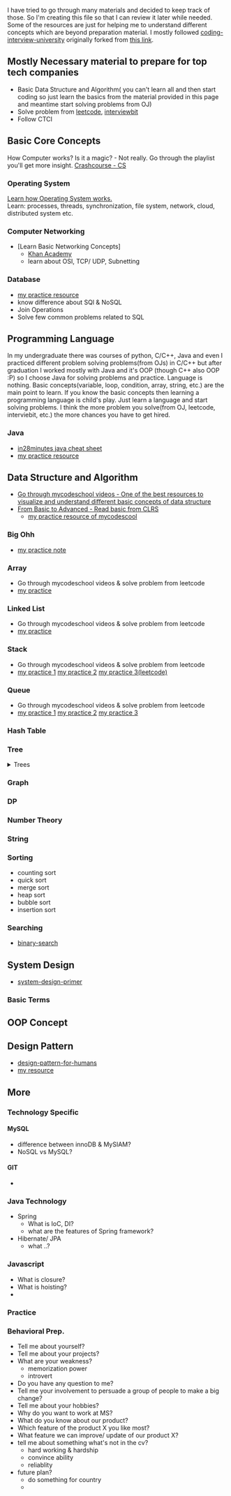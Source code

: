 I have tried to go through many materials and decided to keep track of those. So I'm creating this file so that I can review it later while needed. Some of the resources are just for helping me to understand different concepts which are beyond preparation material. 
I mostly followed [coding-interview-university](https://github.com/transparent2/coding-interview-university) originally forked from [this link](https://github.com/jwasham/coding-interview-university). 
## Mostly Necessary material to prepare for top tech companies
  - Basic Data Structure and Algorithm( you can't learn all and then start coding so just learn the basics from the material provided in this page and meantime start solving problems from OJ)
  - Solve problem from [leetcode](https://leetcode.com/), [interviewbit](http://interviewbit.com/)
  - Follow CTCI

## Basic Core Concepts
How Computer works? Is it a magic? - Not really. Go through the playlist you'll get more insight. [Crashcourse - CS](https://www.youtube.com/watch?v=tpIctyqH29Q&list=PL8dPuuaLjXtNlUrzyH5r6jN9ulIgZBpdo)
### Operating System
  [Learn how Operating System works.](https://www.youtube.com/playlist?list=PL--jIyXjDXf6Q4XA6q8RYnyChYzJ0K0F2 ) \
  Learn:  processes, threads, synchronization, file system, network, cloud, distributed system etc.
### Computer Networking
  - [Learn Basic Networking Concepts] 
    - [Khan Academy](https://www.khanacademy.org/computing/computer-science/internet-intro)
    - learn about OSI, TCP/ UDP, Subnetting
### Database
  - [my practice resource](https://github.com/forhadmethun/Code/blob/master/Others/general-topics/programming-syntax/basic-sql.md)
  - know difference about SQl & NoSQL
  - Join Operations
  - Solve few common problems related to SQL

## Programming Language
In my undergraduate there was courses of python, C/C++, Java and even I practiced different problem solving problems(from OJs) in C/C++ but after graduation I worked mostly with Java and it's OOP (though C++ also OOP :P) so I choose Java for solving problems and practice. Language is nothing. Basic concepts(variable, loop, condition, array, string, etc.) are the main point to learn. If you know the basic concepts then learning a programming language is child's play. Just learn a language and start solving problems. I think the more problem you solve(from OJ, leetcode, interviebit, etc.) the more chances you have to get hired. 
### Java
  - [in28minutes java cheat sheet](https://github.com/transparent2/java-cheat-sheet)
  - [my practice resource](https://github.com/forhadmethun/Code/blob/master/Others/general-topics/programming-syntax/basic-java.md)

## Data Structure and Algorithm
 - [Go through mycodeschool videos - One of the best resources to visualize and understand different basic concepts of data structure](https://tinyurl.com/y9caul5o)
 - [From Basic to Advanced - Read basic from CLRS](https://tinyurl.com/wh5peyg)
   - [my practice resource of mycodescool](https://github.com/forhadmethun/Code/tree/master/interview-prep/src/mycodeschool)
### Big Ohh
 - [my practice note](https://github.com/forhadmethun/Code/tree/master/Others/general-topics/regular-learnings/2020/january/9.md)
### Array
 - Go through mycodeschool videos & solve problem from leetcode
 - [my practice](https://github.com/forhadmethun/Code/tree/master/interview-prep/src/topic_wise/datastructure/array)

### Linked List
 - Go through mycodeschool videos & solve problem from leetcode
 - [my practice](https://github.com/forhadmethun/Code/blob/master/interview-prep/src/mycodeschool/list)
### Stack 
 - Go through mycodeschool videos & solve problem from leetcode
 - [my practice 1](https://github.com/forhadmethun/Code/blob/master/interview-prep/src/mycodeschool/stack) [my practice 2](https://github.com/forhadmethun/Code/tree/master/interview-prep/src/amazon/data_structures/stack) [my practice 3(leetcode)](https://github.com/forhadmethun/Code/tree/master/interview-prep/src/leetcode/stack)
### Queue
 - Go through mycodeschool videos & solve problem from leetcode
 - [my practice 1](https://github.com/forhadmethun/Code/blob/master/interview-prep/src/mycodeschool/queue) [my practice 2](https://github.com/forhadmethun/Code/tree/master/interview-prep/src/amazon/data_structures/queue) [my practice 3](https://github.com/forhadmethun/Data-Structure/tree/master/queue)
### Hash Table
### Tree

<details>
<summary>Trees</summary>

#### Basic Tree
#### BST
#### Heap/ Priority Queue/ Binary Heap

</details>

### Graph
### DP
### Number Theory
### String
### Sorting
 - counting sort
 - quick sort
 - merge sort
 - heap sort
 - bubble sort
 - insertion sort
### Searching
 - [binary-search]()

## System Design 
 - [system-design-primer](https://github.com/transparent2/system-design-primer)
### Basic Terms

## OOP Concept

## Design Pattern
- [design-pattern-for-humans](https://github.com/transparent2/design-patterns-for-humans)
- [my resource](https://github.com/forhadmethun/Code/tree/master/Others/general-topics/design-pattern/src)
## More
### Technology Specific
#### MySQL
 - difference between innoDB & MySIAM?
 - NoSQL vs MySQL?

#### GIT
 - 

### Java Technology
 - Spring
   - What is IoC, DI?
   - what are the features of Spring framework?
 - Hibernate/ JPA
   - what ..?
### Javascript
  - What is closure?
  - What is hoisting?
  - 

### Practice
### Behavioral Prep.
 - Tell me about yourself?
 - Tell me about your projects?
 - What are your weakness?
   - memorization power
   - introvert
 - Do you have any question to me?
 - Tell me your involvement to persuade a group of people to make a big change?
 - Tell me about your hobbies?
 - Why do you want to work at MS?
 - What do you know about our product?
 - Which feature of the product X you like most?
 - What feature we can improve/ update of our product X?
 - tell me about something what's not in the cv?
   - hard working & hardship
   - convince ability
   - reliablity
 - future plan?
   - do something for country
   - 
 
